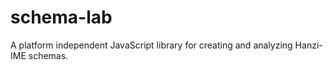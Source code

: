 # schema-lab
A platform independent JavaScript library for creating and analyzing Hanzi-IME schemas.
